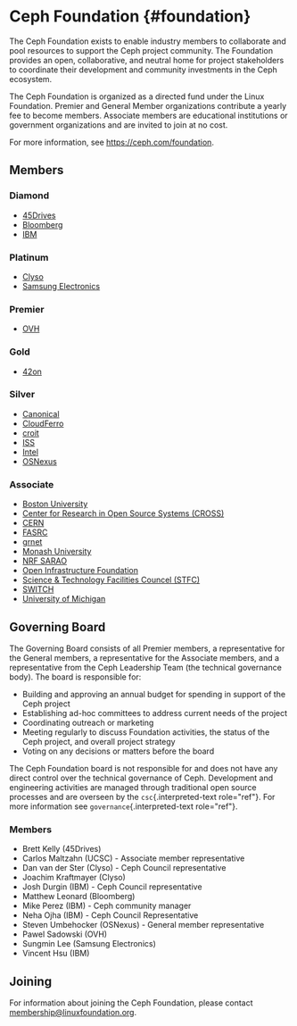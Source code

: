 # Ceph Foundation {#foundation}

The Ceph Foundation exists to enable industry members to collaborate and
pool resources to support the Ceph project community. The Foundation
provides an open, collaborative, and neutral home for project
stakeholders to coordinate their development and community investments
in the Ceph ecosystem.

The Ceph Foundation is organized as a directed fund under the Linux
Foundation. Premier and General Member organizations contribute a yearly
fee to become members. Associate members are educational institutions or
government organizations and are invited to join at no cost.

For more information, see <https://ceph.com/foundation>.

## Members

### Diamond

-   [45Drives](https://45drives.com/)
-   [Bloomberg](https://bloomberg.com)
-   [IBM](https://ibm.com)

### Platinum

-   [Clyso](https://www.clyso.com/en/)
-   [Samsung Electronics](https://samsung.com/)

### Premier

-   [OVH](https://www.ovh.com/)

### Gold

-   [42on](https://www.42on.com/)

### Silver

-   [Canonical](https://www.canonical.com/)
-   [CloudFerro](https://cloudferro.com/)
-   [croit](http://www.croit.io/)
-   [ISS](http://iss-integration.com/)
-   [Intel](http://www.intel.com/)
-   [OSNexus](https://osnexus.com/)

### Associate

-   [Boston University](http://www.bu.com/)
-   [Center for Research in Open Source Systems
    (CROSS)](http://cross.ucsc.edu/)
-   [CERN](https://home.cern/)
-   [FASRC](https://www.rc.fas.harvard.edu/)
-   [grnet](https://grnet.gr/)
-   [Monash University](http://www.monash.edu/)
-   [NRF SARAO](http://www.ska.ac.za/about/sarao/)
-   [Open Infrastructure Foundation](http://openinfra.dev)
-   [Science & Technology Facilities Councel
    (STFC)](https://stfc.ukri.org/)
-   [SWITCH](https://switch.ch/)
-   [University of Michigan](http://www.osris.org/)

## Governing Board

The Governing Board consists of all Premier members, a representative
for the General members, a representative for the Associate members, and
a representative from the Ceph Leadership Team (the technical governance
body). The board is responsible for:

-   Building and approving an annual budget for spending in support of
    the Ceph project
-   Establishing ad-hoc committees to address current needs of the
    project
-   Coordinating outreach or marketing
-   Meeting regularly to discuss Foundation activities, the status of
    the Ceph project, and overall project strategy
-   Voting on any decisions or matters before the board

The Ceph Foundation board is not responsible for and does not have any
direct control over the technical governance of Ceph. Development and
engineering activities are managed through traditional open source
processes and are overseen by the `csc`{.interpreted-text role="ref"}.
For more information see `governance`{.interpreted-text role="ref"}.

### Members

-   Brett Kelly (45Drives)
-   Carlos Maltzahn (UCSC) - Associate member representative
-   Dan van der Ster (Clyso) - Ceph Council representative
-   Joachim Kraftmayer (Clyso)
-   Josh Durgin (IBM) - Ceph Council representative
-   Matthew Leonard (Bloomberg)
-   Mike Perez (IBM) - Ceph community manager
-   Neha Ojha (IBM) - Ceph Council Representative
-   Steven Umbehocker (OSNexus) - General member representative
-   Pawel Sadowski (OVH)
-   Sungmin Lee (Samsung Electronics)
-   Vincent Hsu (IBM)

## Joining

For information about joining the Ceph Foundation, please contact
<membership@linuxfoundation.org>.
